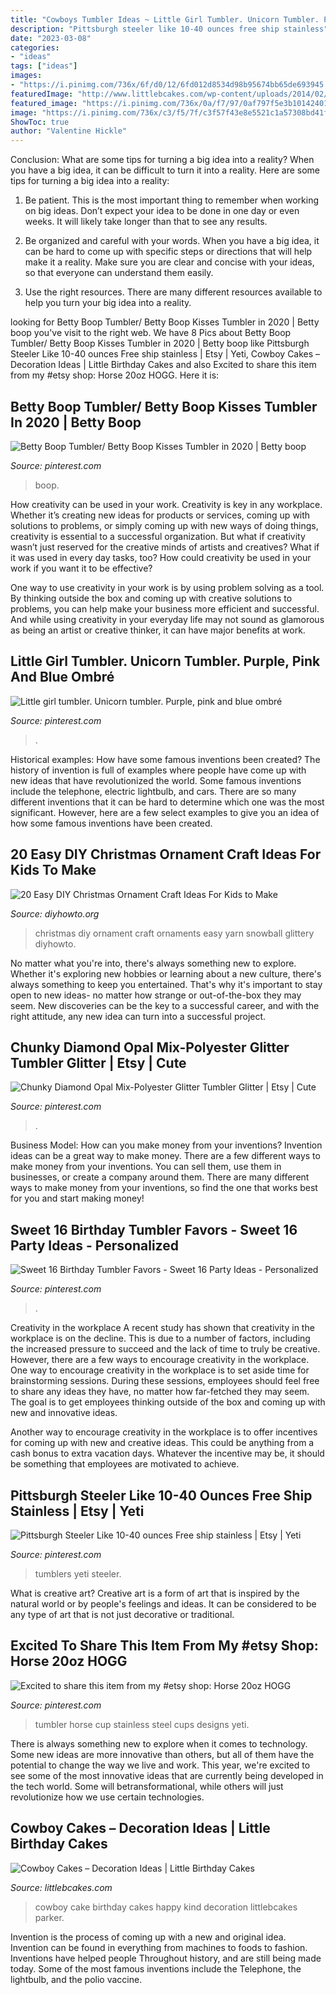 ```yaml
---
title: "Cowboys Tumbler Ideas ~ Little Girl Tumbler. Unicorn Tumbler. Purple, Pink And Blue Ombré"
description: "Pittsburgh steeler like 10-40 ounces free ship stainless"
date: "2023-03-08"
categories:
- "ideas"
tags: ["ideas"]
images:
- "https://i.pinimg.com/736x/6f/d0/12/6fd012d8534d98b95674bb65de693945.jpg"
featuredImage: "http://www.littlebcakes.com/wp-content/uploads/2014/02/Cowboy-Cake.jpg"
featured_image: "https://i.pinimg.com/736x/0a/f7/97/0af797f5e3b101424013cce3d588aaa0.jpg"
image: "https://i.pinimg.com/736x/c3/f5/7f/c3f57f43e8e5521c1a57308bd41f5664.jpg"
ShowToc: true
author: "Valentine Hickle"
---
```



Conclusion: What are some tips for turning a big idea into a reality?
When you have a big idea, it can be difficult to turn it into a reality. Here are some tips for turning a big idea into a reality:
1. Be patient. This is the most important thing to remember when working on big ideas. Don’t expect your idea to be done in one day or even weeks. It will likely take longer than that to see any results.

2. Be organized and careful with your words. When you have a big idea, it can be hard to come up with specific steps or directions that will help make it a reality. Make sure you are clear and concise with your ideas, so that everyone can understand them easily.

3. Use the right resources. There are many different resources available to help you turn your big idea into a reality.

	

		
looking for Betty Boop Tumbler/ Betty Boop Kisses Tumbler in 2020 | Betty boop you've visit to the right web. We have 8 Pics about Betty Boop Tumbler/ Betty Boop Kisses Tumbler in 2020 | Betty boop like Pittsburgh Steeler Like 10-40 ounces Free ship stainless | Etsy | Yeti, Cowboy Cakes – Decoration Ideas | Little Birthday Cakes and also Excited to share this item from my #etsy shop: Horse 20oz HOGG. Here it is:
		
    
## Betty Boop Tumbler/ Betty Boop Kisses Tumbler In 2020 | Betty Boop

<img loading=lazy src="https://i.pinimg.com/736x/a4/88/18/a48818bfd6934a5377e3c3672a8ccd92.jpg" onerror="this.onerror=null;this.src='https://tse2.mm.bing.net/th?id=OIP.8R21jRpeB59irb1So2-YKAHaKQ&amp;pid=15.1';" alt="Betty Boop Tumbler/ Betty Boop Kisses Tumbler in 2020 | Betty boop">

_Source: pinterest.com_

>boop. 

	

How creativity can be used in your work.
Creativity is key in any workplace. Whether it’s creating new ideas for products or services, coming up with solutions to problems, or simply coming up with new ways of doing things, creativity is essential to a successful organization.
But what if creativity wasn’t just reserved for the creative minds of artists and creatives? What if it was used in every day tasks, too? How could creativity be used in your work if you want it to be effective?

One way to use creativity in your work is by using problem solving as a tool. By thinking outside the box and coming up with creative solutions to problems, you can help make your business more efficient and successful. And while using creativity in your everyday life may not sound as glamorous as being an artist or creative thinker, it can have major benefits at work.

    
## Little Girl Tumbler. Unicorn Tumbler. Purple, Pink And Blue Ombré

<img loading=lazy src="https://i.pinimg.com/736x/0a/f7/97/0af797f5e3b101424013cce3d588aaa0.jpg" onerror="this.onerror=null;this.src='https://tse3.mm.bing.net/th?id=OIP.TRmIH7rsPPiZzxmQRGRiTwHaJ3&amp;pid=15.1';" alt="Little girl tumbler. Unicorn tumbler. Purple, pink and blue ombré">

_Source: pinterest.com_

>. 

	

Historical examples: How have some famous inventions been created?
The history of invention is full of examples where people have come up with new ideas that have revolutionized the world. Some famous inventions include the telephone, electric lightbulb, and cars. There are so many different inventions that it can be hard to determine which one was the most significant. However, here are a few select examples to give you an idea of how some famous inventions have been created.

    
## 20 Easy DIY Christmas Ornament Craft Ideas For Kids To Make

<img loading=lazy src="http://www.diyhowto.org/wp-content/uploads/DIYHowto-DIY-Christmas-Ornament-Craft-Ideas-For-Kids-17.jpg" onerror="this.onerror=null;this.src='https://tse4.mm.bing.net/th?id=OIP.JVkr7KYxthNDFgw3vSdHZwHaKZ&amp;pid=15.1';" alt="20 Easy DIY Christmas Ornament Craft Ideas For Kids to Make">

_Source: diyhowto.org_

>christmas diy ornament craft ornaments easy yarn snowball glittery diyhowto. 

	

No matter what you're into, there's always something new to explore. Whether it's exploring new hobbies or learning about a new culture, there's always something to keep you entertained. That's why it's important to stay open to new ideas- no matter how strange or out-of-the-box they may seem. New discoveries can be the key to a successful career, and with the right attitude, any new idea can turn into a successful project.

    
## Chunky Diamond Opal Mix-Polyester Glitter Tumbler Glitter | Etsy | Cute

<img loading=lazy src="https://i.pinimg.com/736x/57/37/2d/57372d7ae5a747025a5bdd37fd735963.jpg" onerror="this.onerror=null;this.src='https://tse3.mm.bing.net/th?id=OIP.UL7hAHYMs1YMjRm9mGxhDgHaKO&amp;pid=15.1';" alt="Chunky Diamond Opal Mix-Polyester Glitter Tumbler Glitter | Etsy | Cute">

_Source: pinterest.com_

>. 

	

Business Model: How can you make money from your inventions?
Invention ideas can be a great way to make money. There are a few different ways to make money from your inventions. You can sell them, use them in businesses, or create a company around them. There are many different ways to make money from your inventions, so find the one that works best for you and start making money!

    
## Sweet 16 Birthday Tumbler Favors - Sweet 16 Party Ideas - Personalized

<img loading=lazy src="https://i.pinimg.com/736x/6f/d0/12/6fd012d8534d98b95674bb65de693945.jpg" onerror="this.onerror=null;this.src='https://tse2.mm.bing.net/th?id=OIP.AWFNgFjZcaBQQa9TTemvDwHaHa&amp;pid=15.1';" alt="Sweet 16 Birthday Tumbler Favors - Sweet 16 Party Ideas - Personalized">

_Source: pinterest.com_

>. 

	

Creativity in the workplace
A recent study has shown that creativity in the workplace is on the decline. This is due to a number of factors, including the increased pressure to succeed and the lack of time to truly be creative. However, there are a few ways to encourage creativity in the workplace.
One way to encourage creativity in the workplace is to set aside time for brainstorming sessions. During these sessions, employees should feel free to share any ideas they have, no matter how far-fetched they may seem. The goal is to get employees thinking outside of the box and coming up with new and innovative ideas.

Another way to encourage creativity in the workplace is to offer incentives for coming up with new and creative ideas. This could be anything from a cash bonus to extra vacation days. Whatever the incentive may be, it should be something that employees are motivated to achieve.

    
## Pittsburgh Steeler Like 10-40 Ounces Free Ship Stainless | Etsy | Yeti

<img loading=lazy src="https://i.pinimg.com/736x/c3/f5/7f/c3f57f43e8e5521c1a57308bd41f5664.jpg" onerror="this.onerror=null;this.src='https://tse4.mm.bing.net/th?id=OIP.Fjq1PSAHckefRRcEmnKrbgHaJ4&amp;pid=15.1';" alt="Pittsburgh Steeler Like 10-40 ounces Free ship stainless | Etsy | Yeti">

_Source: pinterest.com_

>tumblers yeti steeler. 

	

What is creative art?
Creative art is a form of art that is inspired by the natural world or by people's feelings and ideas. It can be considered to be any type of art that is not just decorative or traditional.

    
## Excited To Share This Item From My #etsy Shop: Horse 20oz HOGG

<img loading=lazy src="https://i.pinimg.com/736x/aa/9f/a8/aa9fa855b33e71a625331419a22e6b12.jpg" onerror="this.onerror=null;this.src='https://tse1.mm.bing.net/th?id=OIP.xUdAWghWCyTMaRfg6_wEmQHaJ3&amp;pid=15.1';" alt="Excited to share this item from my #etsy shop: Horse 20oz HOGG">

_Source: pinterest.com_

>tumbler horse cup stainless steel cups designs yeti. 

	

There is always something new to explore when it comes to technology. Some new ideas are more innovative than others, but all of them have the potential to change the way we live and work. This year, we're excited to see some of the most innovative ideas that are currently being developed in the tech world. Some will betransformational, while others will just revolutionize how we use certain technologies.

    
## Cowboy Cakes – Decoration Ideas | Little Birthday Cakes

<img loading=lazy src="http://www.littlebcakes.com/wp-content/uploads/2014/02/Cowboy-Cake.jpg" onerror="this.onerror=null;this.src='https://tse1.mm.bing.net/th?id=OIP.xTADRv11sYCvkGf27jbytAHaJ4&amp;pid=15.1';" alt="Cowboy Cakes – Decoration Ideas | Little Birthday Cakes">

_Source: littlebcakes.com_

>cowboy cake birthday cakes happy kind decoration littlebcakes parker. 

	

Invention is the process of coming up with a new and original idea. Invention can be found in everything from machines to foods to fashion. Inventions have helped people Throughout history, and are still being made today. Some of the most famous inventions include the Telephone, the lightbulb, and the polio vaccine.

